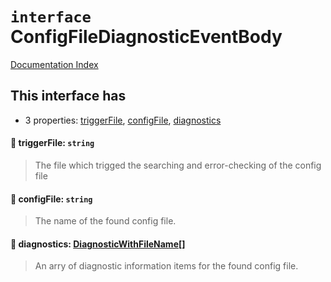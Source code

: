 # `interface` ConfigFileDiagnosticEventBody

[Documentation Index](../README.md)

## This interface has

- 3 properties:
[triggerFile](#-triggerfile-string),
[configFile](#-configfile-string),
[diagnostics](#-diagnostics-diagnosticwithfilename)


#### 📄 triggerFile: `string`

> The file which trigged the searching and error-checking of the config file



#### 📄 configFile: `string`

> The name of the found config file.



#### 📄 diagnostics: [DiagnosticWithFileName](../interface.DiagnosticWithFileName/README.md)\[]

> An arry of diagnostic information items for the found config file.



